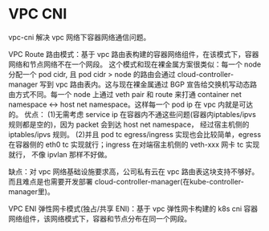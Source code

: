 
# VPC CNI
vpc-cni 解决 vpc 网络下容器网络通信问题。

VPC Route 路由模式：基于 vpc 路由表构建的容器网络组件，在该模式下，容器网络和节点网络不在一个网段。
这个模式和现在裸金属方案很类似：每一个 node 分配一个 pod cidr, 且 pod cidr > node 的路由会通过 cloud-controller-manager 写到 vpc 
路由表内。这与现在裸金属通过 BGP 宣告给交换机写动态路由方式不同。每一个 node 上通过 veth pair 和 route 来打通 
container net namespace <-> host net namespace。这样每一个 pod ip 在 vpc 内就是可达的。
优点：
    (1)无需考虑 service ip 在容器内不通这些问题(容器内iptables/ipvs 规则都是空的)，因为 packet 会到达 host net namespace，
经过宿主机侧的 iptables/ipvs 规则。
    (2)并且 pod tc egress/ingress 实现也会比较简单，egress 在容器侧的 eth0 tc 实现就行；ingress 在对端宿主机侧的 veth-xxx 网卡 tc 实现就行，
不像 ipvlan 那样不好做。

缺点：对 vpc 网络基础设施要求高，公司私有云在 vpc 路由表这块支持不够好。而且难点是也需要开发部署 cloud-controller-manager(在kube-controller-manager里)。

VPC ENI 弹性网卡模式(独占/共享 ENI)：基于 vpc 弹性网卡构建的 k8s cni 容器网络组件，该网络模式下，容器和节点分布在同一个网段。




